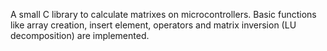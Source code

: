 A small C library to calculate matrixes on microcontrollers. Basic functions like array creation, insert element, operators and matrix inversion (LU decomposition) are implemented.
